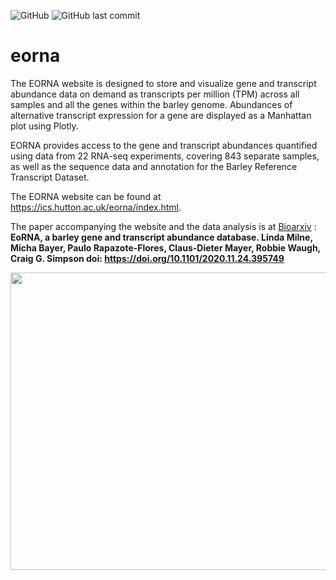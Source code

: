 ![GitHub](https://img.shields.io/github/license/cropgeeks/eorna?style=flat-square)
![GitHub last commit](https://img.shields.io/github/last-commit/cropgeeks/eorna?style=flat-square)

# eorna

The EORNA website is designed to store and visualize gene and transcript abundance data on demand as transcripts per million (TPM) across all samples and all the genes within the barley genome. Abundances of alternative transcript expression for a gene are displayed as a Manhattan plot using Plotly.

EORNA provides access to the gene and transcript abundances quantified using data from 22 RNA-seq experiments, covering 843 separate samples, as well as the sequence data and annotation for the Barley Reference Transcript Dataset.

The EORNA website can be found at https://ics.hutton.ac.uk/eorna/index.html.

The paper accompanying the website and the data analysis is at <a href="https://www.biorxiv.org/content/10.1101/2020.11.24.395749v1"> Bioarxiv</a> : <b>EoRNA, a barley gene and transcript abundance database.
Linda Milne, Micha Bayer, Paulo Rapazote-Flores, Claus-Dieter Mayer, Robbie Waugh, Craig G. Simpson
doi: https://doi.org/10.1101/2020.11.24.395749 </b>



<img src="https://barley.hutton.ac.uk/images/eorna-shot.png" width="868" height="476">
